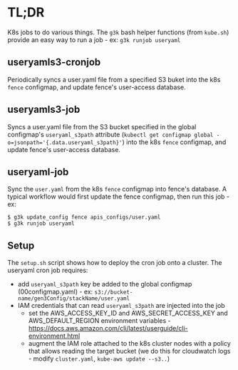 # TL;DR

K8s jobs to do various things.  The `g3k` bash helper functions (from `kube.sh`) provide an easy way to run a job - ex: `g3k runjob useryaml`

## useryamls3-cronjob

Periodically syncs a user.yaml file from a specified S3 buket into the k8s `fence` configmap,
and update fence's user-access database.

## useryamls3-job

Syncs a user.yaml file from the S3 bucket specified in the global configmap's `useryaml_s3path` attribute (`kubectl get configmap global -o=jsonpath='{.data.useryaml_s3path}'`) into the k8s `fence` configmap,
and update fence's user-access database.

## useryaml-job

Sync the `user.yaml` from the k8s `fence` configmap into fence's database.  A typical workflow would first update the fence configmap, then run this job - ex:
```
$ g3k update_config fence apis_configs/user.yaml
$ g3k runjob useryaml
```

## Setup

The `setup.sh` script shows how to deploy the cron job onto a cluster. 
The useryaml cron job requires:

* add `useryaml_s3path` key be added to the global configmap (00configmap.yaml) - ex:
`s3://bucket-name/gen3Config/stackName/user.yaml`
* IAM credentials that can read `useryaml_s3path` are injected into the job 
  - set the AWS_ACCESS_KEY_ID and AWS_SECRET_ACCESS_KEY and AWS_DEFAULT_REGION environment variables -
      https://docs.aws.amazon.com/cli/latest/userguide/cli-environment.html
  - augment the IAM role attached to the k8s cluster nodes with a policy that allows reading the target bucket (we do this for cloudwatch logs - modify `cluster.yaml`, `kube-aws update --s3..`)